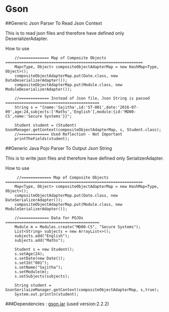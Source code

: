 # Gson
##Generic Json Parser To Read Json Context

This is to read json files and therefore have defined only DeserializerAdapter.

How to use

        //============= Map of Composite Objects ============================================================
        Map<Type, Object> compositeObjectAdapterMap = new HashMap<Type, Object>();
        compositeObjectAdapterMap.put(Date.class, new DateDeserializerAdapter());
        compositeObjectAdapterMap.put(Module.class, new ModuleDeserializerAdapter());

        //============= Instead of Json file, Json String is passed =========================================
        String s = "{name:'Sajitha',id:'ST-001',date:'2016-07-09',age:24,subjects:['Maths','English'],module:{id:'MD00-CS',name:'Secure Systems'}}";

        Student student = (Student) GsonManager.getContext(compositeObjectAdapterMap, s, Student.class);
        //============= Used Reflection - Not Important
        printTheFields(student);

##Generic Java Pojo Parser To Output Json String

This is to write json files and therefore have defined only SerializerAdapter.

How to use

         //============= Map of Composite Objects ============================================================
        Map<Type, Object> compositeObjectAdapterMap = new HashMap<Type, Object>();
        compositeObjectAdapterMap.put(Date.class, new DateSerializerAdapter());
        compositeObjectAdapterMap.put(Module.class, new ModuleSerializerAdapter());

        //============= Data for POJOs =========================================
        Module m = Modules.create("MD00-CS", "Secure Systems");
        List<String> subjects = new ArrayList<>();
        subjects.add("English");
        subjects.add("Maths");

        Student s = new Student();
        s.setAge(24);
        s.setDate(new Date());
        s.setId("001");
        s.setName("Sajitha");
        s.setModule(m);
        s.setSubjects(subjects);

        String student = GsonSerilaizeManager.getContext(compositeObjectAdapterMap, s,true);
        System.out.println(student);
        
###Dependencies : <a target='_blank' href='http://www.java2s.com/Code/Jar/j/Downloadjsonlib222jdk15jar.htm'>gson.jar</a> (used version:2.2.2)
